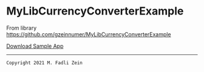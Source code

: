 # MyLibCurrencyConverterExample
From library https://github.com/gzeinnumer/MyLibCurrencyConverterExample

[Download Sample App](https://drive.google.com/file/d/1CIRQluQCuLgkHoTmsYuFRWv3O-_o7aSS/view?usp=sharing)

---

```
Copyright 2021 M. Fadli Zein
```